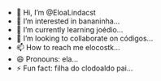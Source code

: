 - 👋 Hi, I’m @EloaLindacst
- 👀 I’m interested in bananinha...
- 🌱 I’m currently learning joédio...
- 💞️ I’m looking to collaborate on códigos...
- 📫 How to reach me elocostk...
- 😄 Pronouns: ela...
- ⚡ Fun fact: filha do clodoaldo pai...


